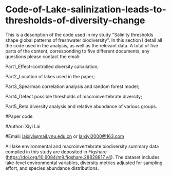 # Code-of-Lake-salinization-leads-to-thresholds-of-diversity-change
This is a description of the code used in my study "Salinity thresholds shape global patterns of freshwater biodiversity". In this section I detail all the code used in the analysis, as well as the relevant data. 
A total of five parts of the content, corresponding to five different documents, any questions please contact the emali:

Part1_Effect-controlled diversity calculation;

Part2_Location of lakes used in the paper;

Part3_Spearman correlation analysis and random forest model;

Part4_Detect possible thresholds of macroinvertebrate diversity;

Part5_Beta diversity analysis and relative abundance of various groups.

#Paper code

#Author: Xiyi Lai

#Emali: laixiyi@mail.ynu.edu.cn or laixiyi2000@163.com

All lake environmental and macroinvertebrate biodiversity summary data compiled in this study are deposited in Figshare (https://doi.org/10.6084/m9.figshare.28828817.v4). 
The dataset includes lake-level environmental variables, diversity metrics adjusted for sampling effort, and species abundance distributions.
